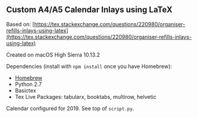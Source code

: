 ## Custom A4/A5 Calendar Inlays using LaTeX

Based on: [https://tex.stackexchange.com/questions/220980/organiser-refills-inlays-using-latex](https://tex.stackexchange.com/questions/220980/organiser-refills-inlays-using-latex)

Created on macOS High Sierra 10.13.2

Dependencies (install with `npm install` once you have Homebrew):
* [Homebrew](https://brew.sh/)
* Python 2.7
* Basictex
* Tex Live Packages: tabularx, booktabs, multirow, helvetic

Calendar configured for 2019. See top of `script.py`.
